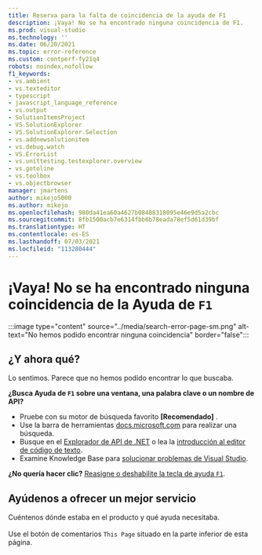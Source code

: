 ```yaml
---
title: Reserva para la falta de coincidencia de la ayuda de F1
description: ¡Vaya! No se ha encontrado ninguna coincidencia de F1.
ms.prod: visual-studio
ms.technology: ''
ms.date: 06/20/2021
ms.topic: error-reference
ms.custom: contperf-fy21q4
robots: noindex,nofollow
f1_keywords:
- vs.ambient
- vs.texteditor
- typescript
- javascript_language_reference
- vs.output
- SolutionItemsProject
- VS.SolutionExplorer
- VS.SolutionExplorer.Selection
- vs.addnewsolutionitem
- vs.debug.watch
- VS.ErrorList
- vs.unittesting.testexplorer.overview
- vs.gotoline
- vs.toolbox
- vs.objectbrowser
manager: jmartens
author: mikejo5000
ms.author: mikejo
ms.openlocfilehash: 980da41ea60a4627b08488318095e46e9d5a2cbc
ms.sourcegitcommit: 8fb1500acb7e6314fbb6b78eada78ef5d61d39bf
ms.translationtype: HT
ms.contentlocale: es-ES
ms.lasthandoff: 07/03/2021
ms.locfileid: "113280444"
---
```

# <a name="oops-no-f1-help-match-was-found"></a>¡Vaya! No se ha encontrado ninguna coincidencia de la Ayuda de `F1`

:::image type="content" source="../media/search-error-page-sm.png" alt-text="No hemos podido encontrar ninguna coincidencia" border="false":::

## <a name="now-what"></a>¿Y ahora qué?

Lo sentimos. Parece que no hemos podido encontrar lo que buscaba. 

**¿Busca Ayuda de `F1` sobre una ventana, una palabra clave o un nombre de API?**
- Pruebe con su motor de búsqueda favorito **[Recomendado]** .
- Use la barra de herramientas [docs.microsoft.com](/) para realizar una búsqueda. 
- Busque en el [Explorador de API de .NET](/dotnet/api/) o lea la [introducción al editor de código de texto](../../ide/writing-code-in-the-code-and-text-editor.md).
- Examine Knowledge Base para [solucionar problemas de Visual Studio](/troubleshoot/visualstudio/welcome-visual-studio/).


**¿No quería hacer clic?** [Reasigne o deshabilite la tecla de ayuda `F1`](../not-in-toc/change-f1-help-key.md).


## <a name="help-us-serve-you-better"></a>Ayúdenos a ofrecer un mejor servicio

Cuéntenos dónde estaba en el producto y qué ayuda necesitaba.   
<br/>Use el botón de comentarios `This Page` situado en la parte inferior de esta página. 
